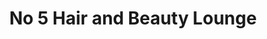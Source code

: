 ---
title: "No 5 Hair and Beauty Lounge"
url: /aldeburgh/no-5-hair-and-beauty-lounge/
shop: hairdresser
---